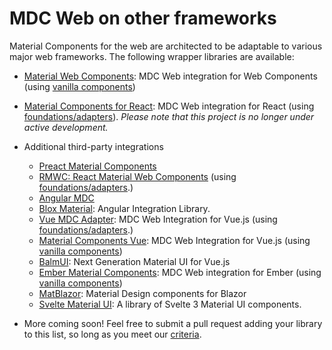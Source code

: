 <!--docs:
title: "MDC Web on other frameworks"
navTitle: "Framework Wrappers"
layout: landing
section: docs
path: /docs/framework-wrappers/
-->

# MDC Web on other frameworks

Material Components for the web are architected to be adaptable to various major web frameworks. The following wrapper libraries are available:

  - [Material Web Components](https://github.com/material-components/material-components-web-components): MDC Web integration for Web Components (using [vanilla components](./integrating-into-frameworks.md#the-simple-approach-wrapping-mdc-web-vanilla-components))
  - [Material Components for React](https://github.com/material-components/material-components-web-react): MDC Web integration for React (using [foundations/adapters](./integrating-into-frameworks.md#the-advanced-approach-using-foundations-and-adapters)). *Please note that this project is no longer under active development.*
  - Additional third-party integrations
    - [Preact Material Components](https://github.com/prateekbh/preact-material-components)
    - [RMWC: React Material Web Components](https://github.com/jamesmfriedman/rmwc) (using [foundations/adapters](./integrating-into-frameworks.md#the-advanced-approach-using-foundations-and-adapters).)
    - [Angular MDC](https://github.com/trimox/angular-mdc-web)
    - [Blox Material](https://blox.src.zone/material): Angular Integration Library.
    - [Vue MDC Adapter](https://github.com/pgbross/vue-material-adapter): MDC Web Integration for Vue.js (using [foundations/adapters](./integrating-into-frameworks.md#the-advanced-approach-using-foundations-and-adapters).)
    - [Material Components Vue](https://github.com/matsp/material-components-vue): MDC Web Integration for Vue.js (using [vanilla components](./integrating-into-frameworks.md#the-simple-approach-wrapping-mdc-web-vanilla-components))
    - [BalmUI](https://material.balmjs.com/): Next Generation Material UI for Vue.js
    - [Ember Material Components](https://github.com/onehilltech/ember-cli-mdc): MDC Web integration for Ember (using [vanilla components](./integrating-into-frameworks.md#the-simple-approach-wrapping-mdc-web-vanilla-components))
    - [MatBlazor](https://github.com/SamProf/MatBlazor): Material Design components for Blazor
    - [Svelte Material UI](https://github.com/hperrin/svelte-material-ui): A library of Svelte 3 Material UI components.

  - More coming soon! Feel free to submit a pull request adding your library to this list, so long as you meet our [criteria](integrating-into-frameworks.md).
